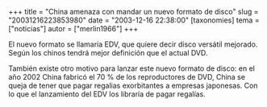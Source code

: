 +++
title = "China amenaza con mandar un nuevo formato de disco"
slug = "20031216223853980"
date = "2003-12-16 22:38:00"
[taxonomies]
tema = ["noticias"]
autor = ["merlin1966"]
+++

El nuevo formato se llamaría EDV, que quiere decir disco versátil
mejorado. Según los chinos tendrá mejor definición que el actual DVD.

También existe otro motivo para lanzar este nuevo formato de disco: en
el año 2002 China fabricó el 70 % de los reproductores de DVD, China se
queja de tener que pagar regalias exorbitantes a empresas japonesas. Con
lo que el lanzamiento del EDV los libraría de pagar regalías.

